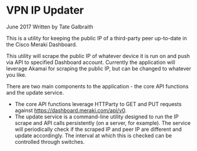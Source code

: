 # VPN IP Updater

June 2017
Written by Tate Galbraith

This is a utility for keeping the public IP of a third-party peer up-to-date in the Cisco Meraki Dashboard.

This utility will scrape the public IP of whatever device it is run on and push via API to specified Dashboard account. Currently the application will leverage Akamai for scraping the public IP, but can be changed to whatever you like.

There are two main components to the application - the core API functions and the update service.
- The core API functions leverage HTTParty to GET and PUT requests against https://dashboard.meraki.com/api/v0.
- The update service is a command-line utility designed to run the IP scrape and API calls persistently (on a server, for example). The service will periodically check if the scraped IP and peer IP are different and update accordingly. The interval at which this is checked can be controlled through switches.
